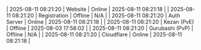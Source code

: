 | 2025-08-11 08:21:20 | Website | Online | 2025-08-11 08:21:18 |
| 2025-08-11 08:21:20 | Registration | Offline | N/A |
| 2025-08-11 08:21:20 | Auth Server | Online | 2025-08-11 08:21:18 |
| 2025-08-11 08:21:20 | Kezan (PvE) | Offline | 2025-08-03 17:58:02 |
| 2025-08-11 08:21:20 | Gurubashi (PvP) | Offline | N/A |
| 2025-08-11 08:21:20 | Cloudflare | Online | 2025-08-11 08:21:18 |
